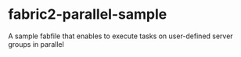 # fabric2-parallel-sample
A sample fabfile that enables to execute tasks on user-defined server groups in parallel
